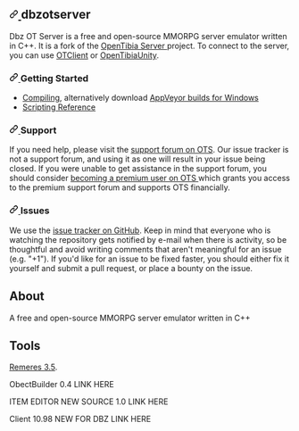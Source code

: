 <div class="Box-body px-5 pb-5">
<article class="markdown-body entry-content container-lg" itemprop="text">
<h1>
<a id="user-content-dbzotserver---" class="anchor" aria-hidden="true" href="#dbzotserver---">
<svg class="octicon octicon-link" viewBox="0 0 16 16" version="1.1" width="16" height="16" aria-hidden="true">
<path fill-rule="evenodd" d="M7.775 3.275a.75.75 0 001.06 1.06l1.25-1.25a2 2 0 112.83 2.83l-2.5 2.5a2 2 0 01-2.83 0 .75.75 0 00-1.06 1.06 3.5 3.5 0 004.95 0l2.5-2.5a3.5 3.5 0 00-4.95-4.95l-1.25 1.25zm-4.69 9.64a2 2 0 010-2.83l2.5-2.5a2 2 0 012.83 0 .75.75 0 001.06-1.06 3.5 3.5 0 00-4.95 0l-2.5 2.5a3.5 3.5 0 004.95 4.95l1.25-1.25a.75.75 0 00-1.06-1.06l-1.25 1.25a2 2 0 01-2.83 0z">
</path>
</svg>
</a>dbzotserver <!--a href="https://travis-ci.org/otland/forgottenserver" title="Travis CI status" rel="nofollow">
<img src="https://camo.githubusercontent.com/06fa69d39322eb601f1fae6bb498ea5e129cd9b4fe9a2e879d918987590b04c9/68747470733a2f2f7472617669732d63692e6f72672f6f746c616e642f666f72676f7474656e7365727665722e7376673f6272616e63683d6d6173746572" alt="Build Status" data-canonical-src="https://travis-ci.org/otland/forgottenserver.svg?branch=master" style="max-width:100%;">
</a> <a href="https://ci.appveyor.com/project/otland/forgottenserver" title="Download builds for Windows" rel="nofollow"><img src="https://camo.githubusercontent.com/6f7296004e4226d44506c99186916a47314d0c9c553995706b4f3c2bb4334456/68747470733a2f2f63692e6170707665796f722e636f6d2f6170692f70726f6a656374732f7374617475732f353939783338663361306c756573736c3f7376673d74727565" alt="Build status" data-canonical-src="https://ci.appveyor.com/api/projects/status/599x38f3a0luessl?svg=true" style="max-width:100%;">
</a> <a href="https://microbadger.com/images/otland/forgottenserver" title="Docker image status" rel="nofollow">
<img src="https://camo.githubusercontent.com/1fa7ad8cf2e1115c71c8c4f12af0ebd866d5071735cfdaaabd8674ae0fd47c5d/68747470733a2f2f696d616765732e6d6963726f6261646765722e636f6d2f6261646765732f696d6167652f6f746c616e642f666f72676f7474656e7365727665722e737667" alt="Docker status" data-canonical-src="https://images.microbadger.com/badges/image/otland/forgottenserver.svg" style="max-width:100%;"-->
</a>
</h1>

<p>Dbz OT Server is a free and open-source MMORPG server emulator written in C++. It is a fork of the 
<a href="https://github.com/opentibia/server">
OpenTibia Server
</a> project. To connect to the server, you can use <a href="https://github.com/edubart/otclient">
OTClient</a> or <a href="https://github.com/slavidodo/OpenTibia-Unity">
OpenTibiaUnity</a>.
</p>

<h3>
<a id="user-content-getting-started" class="anchor" aria-hidden="true" href="#getting-started">
<svg class="octicon octicon-link" viewBox="0 0 16 16" version="1.1" width="16" height="16" aria-hidden="true">
<path fill-rule="evenodd" d="M7.775 3.275a.75.75 0 001.06 1.06l1.25-1.25a2 2 0 112.83 2.83l-2.5 2.5a2 2 0 01-2.83 0 .75.75 0 00-1.06 1.06 3.5 3.5 0 004.95 0l2.5-2.5a3.5 3.5 0 00-4.95-4.95l-1.25 1.25zm-4.69 9.64a2 2 0 010-2.83l2.5-2.5a2 2 0 012.83 0 .75.75 0 001.06-1.06 3.5 3.5 0 00-4.95 0l-2.5 2.5a3.5 3.5 0 004.95 4.95l1.25-1.25a.75.75 0 00-1.06-1.06l-1.25 1.25a2 2 0 01-2.83 0z">
</path>
</svg>
</a>Getting Started
</h3>

<ul>
<li>
<a href="https://github.com/otland/forgottenserver/wiki/Compiling">Compiling</a>, alternatively download 
<a href="https://ci.appveyor.com/project/otland/forgottenserver" rel="nofollow">AppVeyor builds for Windows</a>
</li>

<li>
<a href="https://github.com/otland/forgottenserver/wiki/Script-Interface">Scripting Reference
</a>
</li>
</ul>

<h3>
<a id="user-content-support" class="anchor" aria-hidden="true" href="#support">
<svg class="octicon octicon-link" viewBox="0 0 16 16" version="1.1" width="16" height="16" aria-hidden="true">
<path fill-rule="evenodd" d="M7.775 3.275a.75.75 0 001.06 1.06l1.25-1.25a2 2 0 112.83 2.83l-2.5 2.5a2 2 0 01-2.83 0 .75.75 0 00-1.06 1.06 3.5 3.5 0 004.95 0l2.5-2.5a3.5 3.5 0 00-4.95-4.95l-1.25 1.25zm-4.69 9.64a2 2 0 010-2.83l2.5-2.5a2 2 0 012.83 0 .75.75 0 001.06-1.06 3.5 3.5 0 00-4.95 0l-2.5 2.5a3.5 3.5 0 004.95 4.95l1.25-1.25a.75.75 0 00-1.06-1.06l-1.25 1.25a2 2 0 01-2.83 0z">
</path>
</svg>
</a>Support
</h3>

<p>If you need help, please visit the <a href="http://ots-support.0hi.me/" rel="nofollow">
support forum on OTS</a>. 
Our issue tracker is not a support forum, and using it as one will result in your issue being closed. 
If you were unable to get assistance in the support forum, you should consider 
<a href="http://ots-support.0hi.me/" rel="nofollow">becoming a premium user on OTS
</a> which grants you access to the premium support forum and supports OTS financially.</p>

<h3>
<a id="user-content-issues" class="anchor" aria-hidden="true" href="#issues">
<svg class="octicon octicon-link" viewBox="0 0 16 16" version="1.1" width="16" height="16" aria-hidden="true">
<path fill-rule="evenodd" d="M7.775 3.275a.75.75 0 001.06 1.06l1.25-1.25a2 2 0 112.83 2.83l-2.5 2.5a2 2 0 01-2.83 0 .75.75 0 00-1.06 1.06 3.5 3.5 0 004.95 0l2.5-2.5a3.5 3.5 0 00-4.95-4.95l-1.25 1.25zm-4.69 9.64a2 2 0 010-2.83l2.5-2.5a2 2 0 012.83 0 .75.75 0 001.06-1.06 3.5 3.5 0 00-4.95 0l-2.5 2.5a3.5 3.5 0 004.95 4.95l1.25-1.25a.75.75 0 00-1.06-1.06l-1.25 1.25a2 2 0 01-2.83 0z">
</path>
</svg>
</a>Issues
</h3>

<p>We use the <a href="https://github.com/Underewarrr/dbzotserver/issues">issue tracker on GitHub</a>. 
Keep in mind that everyone who is watching the repository gets notified by e-mail when there is activity, so be thoughtful and avoid writing comments that aren't meaningful for an issue (e.g. "+1"). If you'd like for an issue to be fixed faster, you should either fix it yourself and submit a pull request, or place a bounty on the issue.</p>
</article>
      </div>
  </div>
</div>
    <div class="flex-shrink-0 col-12 col-md-3">
      <div class="BorderGrid BorderGrid--spacious" data-pjax>
        <div class="BorderGrid-row hide-sm hide-md">
          <div class="BorderGrid-cell">
            <h2 class="mb-3 h4">About</h2>
    <p class="f4 mt-3">
      A free and open-source MMORPG server emulator written in C++
    </p>
	            <h2 class="mb-3 h4">Tools</h2>
    <p class="f4 mt-3">
      <p><a href="https://otland.net/threads/remeres-map-editor-3-5.260912/">Remeres 3.5</a>.</p>
	<p>  ObectBuilder 0.4 LINK HERE</p>
	 <p> ITEM EDITOR NEW SOURCE 1.0 LINK HERE</p>
	 <p> Client 10.98 NEW FOR DBZ LINK HERE</p>
    </p>
